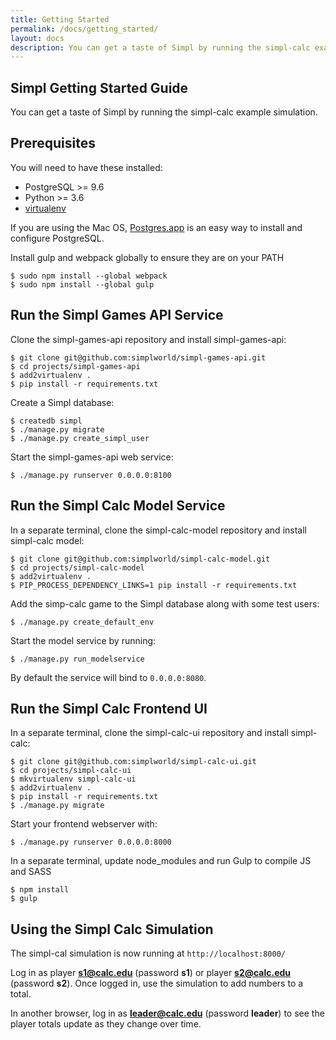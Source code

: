 ```yaml
---
title: Getting Started
permalink: /docs/getting_started/
layout: docs
description: You can get a taste of Simpl by running the simpl-calc example simulation.
---
```


## Simpl Getting Started Guide

You can get a taste of Simpl by running the simpl-calc example simulation.

## Prerequisites

You will need to have these installed:
   * PostgreSQL >= 9.6
   * Python >= 3.6
   * [virtualenv](https://virtualenv.pypa.io/en/stable/)
   
If you are using the Mac OS, [Postgres.app](https://postgresapp.com) is an easy way to install and configure PostgreSQL.

Install gulp and webpack globally to ensure they are on your PATH

```shell
$ sudo npm install --global webpack
$ sudo npm install --global gulp
```

## Run the Simpl Games API Service

Clone the simpl-games-api repository and install simpl-games-api:

```shell
$ git clone git@github.com:simplworld/simpl-games-api.git
$ cd projects/simpl-games-api
$ add2virtualenv .
$ pip install -r requirements.txt
```

Create a Simpl database:

```shell
$ createdb simpl
$ ./manage.py migrate
$ ./manage.py create_simpl_user
```

Start the simpl-games-api web service:

```shell
$ ./manage.py runserver 0.0.0.0:8100
```

## Run the Simpl Calc Model Service

In a separate terminal, clone the simpl-calc-model repository and install simpl-calc model:

```shell
$ git clone git@github.com:simplworld/simpl-calc-model.git
$ cd projects/simpl-calc-model
$ add2virtualenv .
$ PIP_PROCESS_DEPENDENCY_LINKS=1 pip install -r requirements.txt
```

Add the simp-calc game to the Simpl database along with some test users:

```shell
$ ./manage.py create_default_env
```

Start the model service by running:

```shell
$ ./manage.py run_modelservice
```

By default the service will bind to `0.0.0.0:8080`.


## Run the Simpl Calc Frontend UI

In a separate terminal, clone the simpl-calc-ui repository and install simpl-calc:

```shell
$ git clone git@github.com:simplworld/simpl-calc-ui.git
$ cd projects/simpl-calc-ui
$ mkvirtualenv simpl-calc-ui
$ add2virtualenv .
$ pip install -r requirements.txt
$ ./manage.py migrate
```

Start your frontend webserver with:

```shell
$ ./manage.py runserver 0.0.0.0:8000
```

In a separate terminal, update node_modules and run Gulp to compile JS and SASS

```shell
$ npm install
$ gulp
```

## Using the Simpl Calc Simulation

The simpl-cal simulation is now running at `http://localhost:8000/`

Log in as player **s1@calc.edu** (password **s1**) or player **s2@calc.edu** (password **s2**). Once logged in, use the simulation to add numbers to a total.

In another browser, log in as **leader@calc.edu** (password **leader**) to see the player totals update as they change over time.
